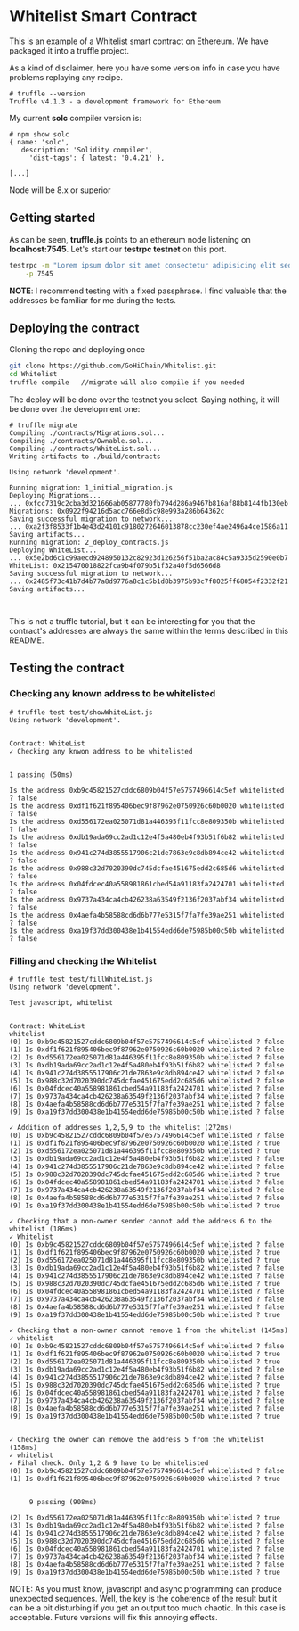 # Whitelist Smart Contract

This is an example of a Whitelist smart contract on Ethereum. We have packaged it into a truffle project.

As a kind of disclaimer, here you have some version info in case you have problems replaying any recipe.

```
# truffle --version
Truffle v4.1.3 - a development framework for Ethereum

```

My current **solc** compiler version is:
```
# npm show solc
{ name: 'solc',
   description: 'Solidity compiler',
     'dist-tags': { latest: '0.4.21' },

[...]

```
Node will be 8.x or superior


## Getting started

As can be seen, **truffle.js** points to an ethereum node listening on **localhost:7545**. Let's start our **testrpc testnet** on this port.

```sh
testrpc -m "Lorem ipsum dolor sit amet consectetur adipisicing elit sed do eiusmod tempor incididunt" \
    -p 7545

```

__NOTE__: I recommend testing with a fixed passphrase. I find valuable that the addresses be familiar for me during the tests.

## Deploying the contract

Cloning the repo and deploying once

```sh
git clone https://github.com/GoHiChain/Whitelist.git
cd Whitelist 
truffle compile   //migrate will also compile if you needed
```

The deploy will be done over the testnet you select. Saying nothing, it will be done over the development one:


```
# truffle migrate
Compiling ./contracts/Migrations.sol...
Compiling ./contracts/Ownable.sol...
Compiling ./contracts/WhiteList.sol...
Writing artifacts to ./build/contracts

Using network 'development'.

Running migration: 1_initial_migration.js
Deploying Migrations...
... 0xfcc7319c2cba3d321666ab05877780fb794d286a9467b816af88b8144fb130eb
Migrations: 0x0922f94216d5acc766e8d5c98e993a286b64362c
Saving successful migration to network...
... 0xa2f3f8533f1b4e43d24101c9180272646013878cc230ef4ae2496a4ce1586a11
Saving artifacts...
Running migration: 2_deploy_contracts.js
Deploying WhiteList...
... 0x5e2bd6c1c99aecd9248950132c82923d126256f51ba2ac84c5a9335d2590e0b7
WhiteList: 0x215470018822fca9b4f079b51f32a40f5d6566d8
Saving successful migration to network...
... 0x2485f73c41b7d4b77a8d9776a8c1c5b1d8b3975b93c7f8025ff68054f2332f21
Saving artifacts...



```

This is not a truffle tutorial, but it can be interesting for you that the contract's addresses are always the same within the terms described in this README. 



## Testing the contract


### Checking any known address to be whitelisted


```
# truffle test test/showWhiteList.js 
Using network 'development'.


Contract: WhiteList
✓ Checking any knwon address to be whitelisted


1 passing (50ms)

Is the address 0xb9c45821527cddc6809b04f57e5757496614c5ef whitelisted ? false
Is the address 0xdf1f621f895406bec9f87962e0750926c60b0020 whitelisted ? false
Is the address 0xd556172ea025071d81a446395f11fcc8e809350b whitelisted ? false
Is the address 0xdb19ada69cc2ad1c12e4f5a480eb4f93b51f6b82 whitelisted ? false
Is the address 0x941c274d3855517906c21de7863e9c8db894ce42 whitelisted ? false
Is the address 0x988c32d7020390dc745dcfae451675edd2c685d6 whitelisted ? false
Is the address 0x04fdcec40a558981861cbed54a91183fa2424701 whitelisted ? false
Is the address 0x9737a434ca4cb426238a63549f2136f2037abf34 whitelisted ? false
Is the address 0x4aefa4b58588cd6d6b777e5315f7fa7fe39ae251 whitelisted ? false
Is the address 0xa19f37dd300438e1b41554edd6de75985b00c50b whitelisted ? false

```


### Filling and checking the Whitelist 
```
# truffle test test/fillWhiteList.js 
Using network 'development'.

Test javascript, whitelist


Contract: WhiteList
whitelist
(0) Is 0xb9c45821527cddc6809b04f57e5757496614c5ef whitelisted ? false
(1) Is 0xdf1f621f895406bec9f87962e0750926c60b0020 whitelisted ? false
(2) Is 0xd556172ea025071d81a446395f11fcc8e809350b whitelisted ? false
(3) Is 0xdb19ada69cc2ad1c12e4f5a480eb4f93b51f6b82 whitelisted ? false
(4) Is 0x941c274d3855517906c21de7863e9c8db894ce42 whitelisted ? false
(5) Is 0x988c32d7020390dc745dcfae451675edd2c685d6 whitelisted ? false
(6) Is 0x04fdcec40a558981861cbed54a91183fa2424701 whitelisted ? false
(7) Is 0x9737a434ca4cb426238a63549f2136f2037abf34 whitelisted ? false
(8) Is 0x4aefa4b58588cd6d6b777e5315f7fa7fe39ae251 whitelisted ? false
(9) Is 0xa19f37dd300438e1b41554edd6de75985b00c50b whitelisted ? false

✓ Addition of addresses 1,2,5,9 to the whitelist (272ms)
(0) Is 0xb9c45821527cddc6809b04f57e5757496614c5ef whitelisted ? false
(1) Is 0xdf1f621f895406bec9f87962e0750926c60b0020 whitelisted ? true
(2) Is 0xd556172ea025071d81a446395f11fcc8e809350b whitelisted ? true
(3) Is 0xdb19ada69cc2ad1c12e4f5a480eb4f93b51f6b82 whitelisted ? false
(4) Is 0x941c274d3855517906c21de7863e9c8db894ce42 whitelisted ? false
(5) Is 0x988c32d7020390dc745dcfae451675edd2c685d6 whitelisted ? true
(6) Is 0x04fdcec40a558981861cbed54a91183fa2424701 whitelisted ? false
(7) Is 0x9737a434ca4cb426238a63549f2136f2037abf34 whitelisted ? false
(8) Is 0x4aefa4b58588cd6d6b777e5315f7fa7fe39ae251 whitelisted ? false
(9) Is 0xa19f37dd300438e1b41554edd6de75985b00c50b whitelisted ? true

✓ Checking that a non-owner sender cannot add the address 6 to the whitelist (186ms)
✓ Whitelist
(0) Is 0xb9c45821527cddc6809b04f57e5757496614c5ef whitelisted ? false
(1) Is 0xdf1f621f895406bec9f87962e0750926c60b0020 whitelisted ? true
(2) Is 0xd556172ea025071d81a446395f11fcc8e809350b whitelisted ? true
(3) Is 0xdb19ada69cc2ad1c12e4f5a480eb4f93b51f6b82 whitelisted ? false
(4) Is 0x941c274d3855517906c21de7863e9c8db894ce42 whitelisted ? false
(5) Is 0x988c32d7020390dc745dcfae451675edd2c685d6 whitelisted ? true
(6) Is 0x04fdcec40a558981861cbed54a91183fa2424701 whitelisted ? false
(7) Is 0x9737a434ca4cb426238a63549f2136f2037abf34 whitelisted ? false
(8) Is 0x4aefa4b58588cd6d6b777e5315f7fa7fe39ae251 whitelisted ? false
(9) Is 0xa19f37dd300438e1b41554edd6de75985b00c50b whitelisted ? true

✓ Checking that a non-owner cannot remove 1 from the whitelist (145ms)
✓ whitelist
(0) Is 0xb9c45821527cddc6809b04f57e5757496614c5ef whitelisted ? false
(1) Is 0xdf1f621f895406bec9f87962e0750926c60b0020 whitelisted ? true
(2) Is 0xd556172ea025071d81a446395f11fcc8e809350b whitelisted ? true
(3) Is 0xdb19ada69cc2ad1c12e4f5a480eb4f93b51f6b82 whitelisted ? false
(4) Is 0x941c274d3855517906c21de7863e9c8db894ce42 whitelisted ? false
(5) Is 0x988c32d7020390dc745dcfae451675edd2c685d6 whitelisted ? true
(6) Is 0x04fdcec40a558981861cbed54a91183fa2424701 whitelisted ? false
(7) Is 0x9737a434ca4cb426238a63549f2136f2037abf34 whitelisted ? false
(8) Is 0x4aefa4b58588cd6d6b777e5315f7fa7fe39ae251 whitelisted ? false
(9) Is 0xa19f37dd300438e1b41554edd6de75985b00c50b whitelisted ? true


✓ Checking the owner can remove the address 5 from the whitelist (158ms)
✓ whitelist
✓ Fihal check. Only 1,2 & 9 have to be whitelisted
(0) Is 0xb9c45821527cddc6809b04f57e5757496614c5ef whitelisted ? false
(1) Is 0xdf1f621f895406bec9f87962e0750926c60b0020 whitelisted ? true


     9 passing (908ms)

(2) Is 0xd556172ea025071d81a446395f11fcc8e809350b whitelisted ? true
(3) Is 0xdb19ada69cc2ad1c12e4f5a480eb4f93b51f6b82 whitelisted ? false
(4) Is 0x941c274d3855517906c21de7863e9c8db894ce42 whitelisted ? false
(5) Is 0x988c32d7020390dc745dcfae451675edd2c685d6 whitelisted ? false
(6) Is 0x04fdcec40a558981861cbed54a91183fa2424701 whitelisted ? false
(7) Is 0x9737a434ca4cb426238a63549f2136f2037abf34 whitelisted ? false
(8) Is 0x4aefa4b58588cd6d6b777e5315f7fa7fe39ae251 whitelisted ? false
(9) Is 0xa19f37dd300438e1b41554edd6de75985b00c50b whitelisted ? true

```


NOTE: As you must know, javascript and async programming can produce unexpected sequences. Well, the key is the coherence of the result but it can be a bit disturbing if you get an output  too much chaotic. In this case is acceptable.  Future versions will fix this annoying effects.

